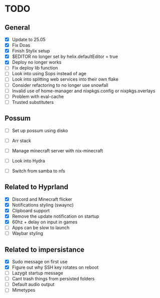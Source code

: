 # TODO

## General

 - [x] Update to 25.05
 - [x] Fix Doas
 - [x] Finish Stylix setup
 - [x] $EDITOR no longer set by helix.defaultEditor = true
 - [x] Deploy no longer works
 - [ ] Fix deploy lib function
 - [ ] Look into using Sops instead of age
 - [ ] Look into splitting web services into their own flake
 - [ ] Consider refactoring to no longer use snowfall
 - [ ] Invalid use of home-manager and nixpkgs.config or nixpkgs.overlays
 - [ ] Problem with eval-cache
 - [ ] Trusted substituters

 ## Possum

 - [ ] Set up possum using disko
 - [ ] Arr stack
 - [ ] Manage minecraft server with nix-minecraft
 - [ ] Look into Hydra
 - [ ] Switch from samba to nfs


 ## Related to Hyprland

 - [x] Discord and Minecraft flicker
 - [x] Notifications styling (swaync)
 - [x] Clipboard support
 - [x] Remove the update notification on startup
 - [x] 60hz + delay on input in games
 - [ ] Apps can be slow to launch
 - [ ] Waybar styling

 ## Related to impersistance

 - [x] Sudo message on first use
 - [x] Figure out why SSH key rotates on reboot
 - [ ] Lazygit startup message
 - [ ] Cant trash things from persisted folders
 - [ ] Default audio output
 - [ ] Mimetypes
